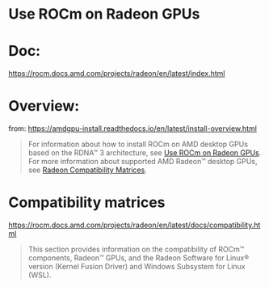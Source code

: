 # Use ROCm on Radeon GPUs
# Doc:
https://rocm.docs.amd.com/projects/radeon/en/latest/index.html


# Overview:
from: https://amdgpu-install.readthedocs.io/en/latest/install-overview.html
>For information about how to install ROCm on AMD desktop GPUs based on the RDNA™ 3 architecture, see [Use ROCm on Radeon GPUs](https://rocm.docs.amd.com/projects/radeon/en/latest/index.html). For more information about supported AMD Radeon™ desktop GPUs, see [Radeon Compatibility Matrices](https://rocm.docs.amd.com/projects/radeon/en/latest/docs/compatibility.html).

# Compatibility matrices
https://rocm.docs.amd.com/projects/radeon/en/latest/docs/compatibility.html
>This section provides information on the compatibility of ROCm™ components, Radeon™ GPUs, and the Radeon Software for Linux® version (Kernel Fusion Driver) and Windows Subsystem for Linux (WSL).
